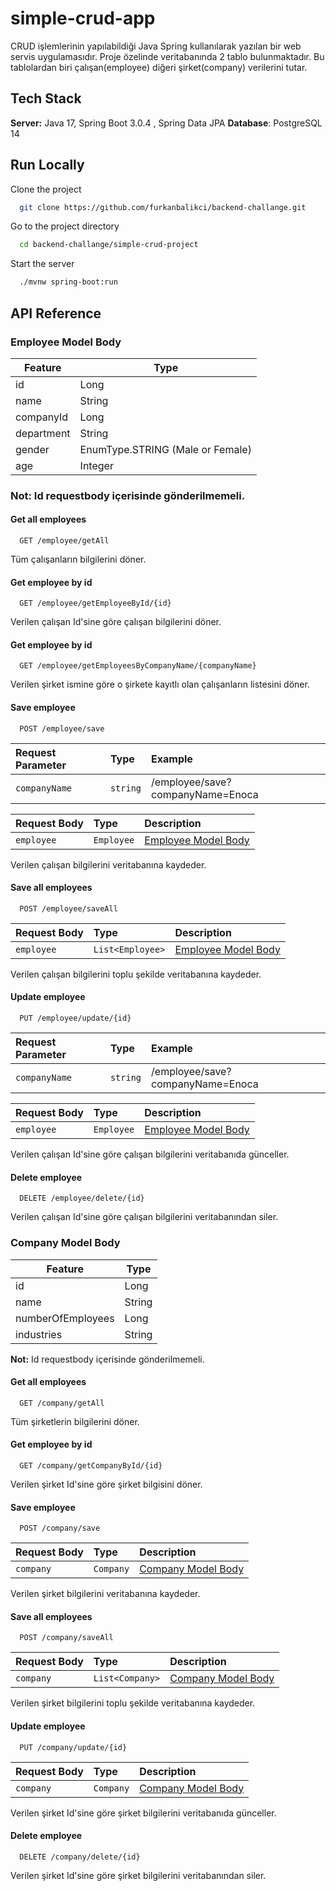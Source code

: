 
# simple-crud-app

CRUD işlemlerinin yapılabildiği Java Spring kullanılarak yazılan bir web servis uygulamasıdır. Proje özelinde veritabanında 2 tablo bulunmaktadır.
Bu tablolardan biri çalışan(employee) diğeri şirket(company) verilerini tutar. 


## Tech Stack

**Server:** Java 17, Spring Boot 3.0.4 , Spring Data JPA 
**Database**: PostgreSQL 14

## Run Locally

Clone the project

```bash
  git clone https://github.com/furkanbalikci/backend-challange.git
```

Go to the project directory

```bash
  cd backend-challange/simple-crud-project
```

Start the server

```bash
  ./mvnw spring-boot:run
```

## API Reference

### Employee Model Body

| Feature    | Type              |
|------------|-------------------|
| id         | Long              |
| name       | String            |
| companyId  | Long              |
| department | String            |
| gender     | EnumType.STRING (Male or Female) |
| age        | Integer           |


### **Not:** Id requestbody içerisinde gönderilmemeli.



#### Get all employees

```http
  GET /employee/getAll
```
Tüm çalışanların bilgilerini döner.

#### Get employee by id

```http
  GET /employee/getEmployeeById/{id}
```

Verilen çalışan Id'sine göre çalışan bilgilerini döner. 

#### Get employee by id

```http
  GET /employee/getEmployeesByCompanyName/{companyName}
```

Verilen şirket ismine göre o şirkete kayıtlı olan çalışanların listesini döner.

#### Save employee

```http
  POST /employee/save
```

| Request Parameter | Type     | Example                          |
|:------------------| :------- |:---------------------------------|
| `companyName`     | `string` | /employee/save?companyName=Enoca |

| Request Body | Type       | Description                            |
|:-------------|:-----------|:---------------------------------------|
| `employee`   | `Employee` | [Employee Model Body](https://github.com/furkanbalikci/backend-challange/blob/master/simple-crud-app/README.md?plain=1#L35)  |

Verilen çalışan bilgilerini veritabanına kaydeder. 


#### Save all employees

```http
  POST /employee/saveAll
```

| Request Body | Type             | Description                            |
|:-------------|:-----------------|:---------------------------------------|
| `employee`   | `List<Employee>` | [Employee Model Body](#-employee-model-body) |

Verilen çalışan bilgilerini toplu şekilde veritabanına kaydeder.

#### Update employee

```http
  PUT /employee/update/{id}
```

| Request Parameter | Type     | Example                          |
|:------------------| :------- |:---------------------------------|
| `companyName`     | `string` | /employee/save?companyName=Enoca |

| Request Body | Type       | Description                            |
|:-------------|:-----------|:---------------------------------------|
| `employee`   | `Employee` | [Employee Model Body](#employee-model) |

Verilen çalışan Id'sine göre çalışan bilgilerini veritabanıda günceller.


#### Delete employee

```http
  DELETE /employee/delete/{id}
```

Verilen çalışan Id'sine göre çalışan bilgilerini veritabanından siler. 




### Company Model Body

| Feature           | Type              |
|-------------------|-------------------|
| id                | Long              |
| name              | String            |
| numberOfEmployees | Long              |
| industries        | String            |


**Not:** Id requestbody içerisinde gönderilmemeli.



#### Get all employees

```http
  GET /company/getAll
```
Tüm şirketlerin bilgilerini döner.

#### Get employee by id

```http
  GET /company/getCompanyById/{id}
```

Verilen şirket Id'sine göre şirket bilgisini döner.



#### Save employee

```http
  POST /company/save
```

| Request Body | Type      | Description                          |
|:-------------|:----------|:-------------------------------------|
| `company`    | `Company` | [Company Model Body](https://github.com/furkanbalikci/backend-challange/blob/master/simple-crud-app/README.md?plain=1#L131) |

Verilen şirket bilgilerini veritabanına kaydeder.


#### Save all employees

```http
  POST /company/saveAll
```

| Request Body | Type            | Description                            |
|:-------------|:----------------|:---------------------------------------|
| `company`    | `List<Company>` | [Company Model Body](#company-model) |

Verilen şirket bilgilerini toplu şekilde veritabanına kaydeder.

#### Update employee

```http
  PUT /company/update/{id}
```


| Request Body | Type       | Description                            |
|:-------------|:-----------|:---------------------------------------|
| `company`    | `Company` | [Company Model Body](#company-model) |

Verilen şirket Id'sine göre şirket bilgilerini veritabanıda günceller.


#### Delete employee

```http
  DELETE /company/delete/{id}
```

Verilen şirket Id'sine göre şirket bilgilerini veritabanından siler.



